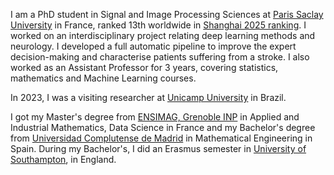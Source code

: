 I am a PhD student in Signal and Image Processing Sciences at [Paris Saclay University](https://www.universite-paris-saclay.fr/en) in France, ranked 13th worldwide in [Shanghai 2025 ranking](https://www.shanghairanking.com/news/arwu/2025). I worked on an interdisciplinary project relating deep learning methods and neurology. I developed a full automatic pipeline to improve the expert decision-making and characterise patients suffering from a stroke. I also worked as an Assistant Professor for 3 years, covering statistics, mathematics and Machine Learning courses.

In 2023, I was a visiting researcher at [Unicamp University](https://unicamp.br/en/) in Brazil. 

I got my Master's degree from [ENSIMAG, Grenoble INP](https://ensimag.grenoble-inp.fr/en) in Applied and Industrial Mathematics, Data Science in France and my Bachelor's degree from [Universidad Complutense de Madrid](https://www.ucm.es/) in Mathematical Engineering in Spain. During my Bachelor's, I did an Erasmus semester in [University of Southampton](https://www.southampton.ac.uk/), in England.



